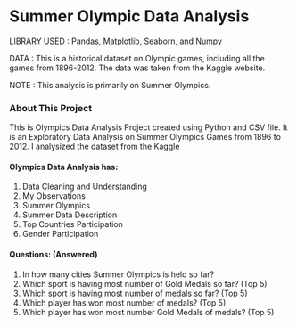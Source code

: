 # Summer Olympic Data Analysis

LIBRARY USED : Pandas, Matplotlib, Seaborn, and Numpy

DATA : This is a historical dataset on Olympic games, including all the games from 1896-2012. The data was taken from the Kaggle website.

NOTE : This analysis is primarily on Summer Olympics.

### About This Project
This is Olympics Data Analysis Project created using Python and CSV file.
It is an Exploratory Data Analysis on Summer Olympics Games from 1896 to 2012. I analysized the dataset from the Kaggle <br>

#### Olympics Data Analysis has:

1. Data Cleaning and Understanding 
2. My Observations
3. Summer Olympics
4. Summer Data Description
5. Top Countries Participation
6. Gender Participation

#### Questions: (Answered)

1.  In how many cities Summer Olympics is held so far?
2.  Which sport is having most number of Gold Medals so far? (Top 5)
3.  Which sport is having most number of medals so far? (Top 5)
4.  Which player has won most number of medals? (Top 5)
5.  Which player has won most number Gold Medals of medals? (Top 5)

